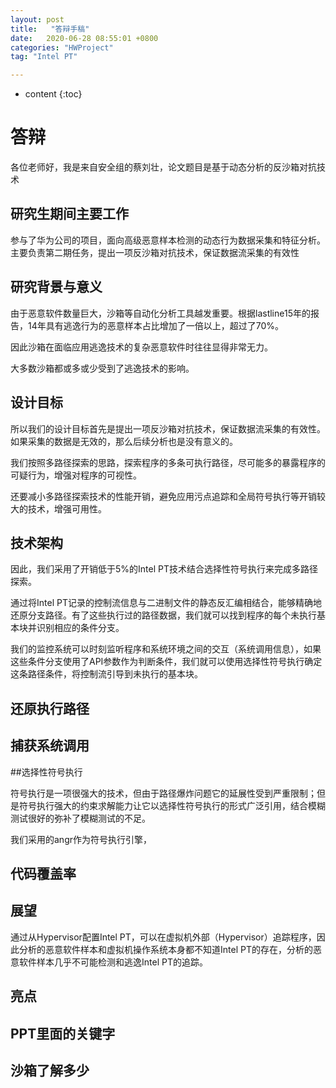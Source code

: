 ```yaml
---
layout: post
title:   "答辩手稿"
date:   2020-06-28 08:55:01 +0800
categories: "HWProject"
tag: "Intel PT"

---
```


* content
{:toc}






# 答辩

各位老师好，我是来自安全组的蔡刘壮，论文题目是基于动态分析的反沙箱对抗技术

## 研究生期间主要工作

参与了华为公司的项目，面向高级恶意样本检测的动态行为数据采集和特征分析。主要负责第二期任务，提出一项反沙箱对抗技术，保证数据流采集的有效性

## 研究背景与意义

由于恶意软件数量巨大，沙箱等自动化分析工具越发重要。根据lastline15年的报告，14年具有逃逸行为的恶意样本占比增加了一倍以上，超过了70%。

因此沙箱在面临应用逃逸技术的复杂恶意软件时往往显得非常无力。

大多数沙箱都或多或少受到了逃逸技术的影响。

## 设计目标

所以我们的设计目标首先是提出一项反沙箱对抗技术，保证数据流采集的有效性。如果采集的数据是无效的，那么后续分析也是没有意义的。

我们按照多路径探索的思路，探索程序的多条可执行路径，尽可能多的暴露程序的可疑行为，增强对程序的可视性。

还要减小多路径探索技术的性能开销，避免应用污点追踪和全局符号执行等开销较大的技术，增强可用性。

## 技术架构

因此，我们采用了开销低于5%的Intel PT技术结合选择性符号执行来完成多路径探索。

通过将Intel PT记录的控制流信息与二进制文件的静态反汇编相结合，能够精确地还原分支路径。有了这些执行过的路径数据，我们就可以找到程序的每个未执行基本块并识别相应的条件分支。

我们的监控系统可以时刻监听程序和系统环境之间的交互（系统调用信息），如果这些条件分支使用了API参数作为判断条件，我们就可以使用选择性符号执行确定这条路径条件，将控制流引导到未执行的基本块。

## 还原执行路径



## 捕获系统调用



##选择性符号执行

符号执行是一项很强大的技术，但由于路径爆炸问题它的延展性受到严重限制；但是符号执行强大的约束求解能力让它以选择性符号执行的形式广泛引用，结合模糊测试很好的弥补了模糊测试的不足。

我们采用的angr作为符号执行引擎，



## 代码覆盖率



## 展望

通过从Hypervisor配置Intel PT，可以在虚拟机外部（Hypervisor）追踪程序，因此分析的恶意软件样本和虚拟机操作系统本身都不知道Intel PT的存在，分析的恶意软件样本几乎不可能检测和逃逸Intel PT的追踪。



## 亮点



## PPT里面的关键字



## 沙箱了解多少

